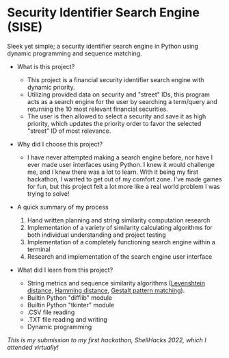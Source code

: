 # Security Identifier Search Engine (SISE)

Sleek yet simple; a security identifier search engine in Python using dynamic programming and sequence matching.

- What is this project?
  - This project is a financial security identifier search engine with dynamic priority.
  - Utilizing provided data on security and "street" IDs, this program acts as a search engine for the user by searching a term/query and returning the 10 most relevant financial securities.
  - The user is then allowed to select a security and save it as high priority, which updates the priority order to favor the selected "street" ID of most relevance.

- Why did I choose this project?
  - I have never attempted making a search engine before, nor have I ever made user interfaces using Python. I knew it would challenge me, and I knew there was a lot to learn. With it being my first hackathon, I wanted to get out of my comfort zone. I've made games for fun, but this project felt a lot more like a real world problem I was trying to solve!

- A quick summary of my process
  1. Hand written planning and string similarity computation research
  2. Implementation of a variety of similarity calculating algorithms for both individual understanding and project testing
  5. Implementation of a completely functioning search engine within a terminal
  6. Research and implementation of the search engine user interface

- What did I learn from this project?
  - String metrics and sequence similarity algorithms ([Levenshtein distance](https://en.wikipedia.org/wiki/Levenshtein_distance), [Hamming distance](https://en.wikipedia.org/wiki/Hamming_distance), [Gestalt pattern matching](https://en.wikipedia.org/wiki/Gestalt_Pattern_Matching)).
  - Builtin Python "difflib" module
  - Builtin Python "tkinter" module
  - .CSV file reading
  - .TXT file reading and writing
  - Dynamic programming

_This is my submission to my first hackathon, ShellHacks 2022, which I attended virtually!_

